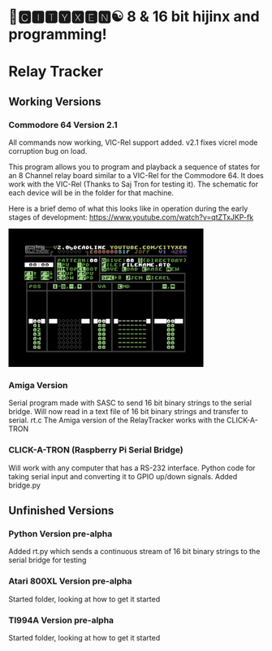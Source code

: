 # 🌆🅲🅸🆃🆈🆇🅴🅽☯️ 8 & 16 bit hijinx and programming!

# Relay Tracker

## Working Versions

### Commodore 64 Version 2.1

All commands now working, VIC-Rel support added. v2.1 fixes vicrel mode corruption bug on load.

This program allows you to program and playback a sequence of states for an 8 Channel relay board similar to a VIC-Rel for the Commodore 64. It does work with the VIC-Rel (Thanks to Saj Tron for testing it). The schematic for each device will be in the folder for that machine.

Here is a brief demo of what this looks like in operation during the early stages of development: https://www.youtube.com/watch?v=qtZTxJKP-fk

![C64Version](https://github.com/cityxen/RelayTracker/blob/master/commodore64/screenshots/relay_tracker-image-actual-v2.0-1-tn.png)

### Amiga Version

Serial program made with SASC to send 16 bit binary strings to the serial bridge.
Will now read in a text file of 16 bit binary strings and transfer to serial.
rt.c
The Amiga version of the RelayTracker works with the CLICK-A-TRON

### CLICK-A-TRON (Raspberry Pi Serial Bridge)

Will work with any computer that has a RS-232 interface. Python code for taking serial input and converting it to GPIO up/down signals.
Added bridge.py

## Unfinished Versions

### Python Version pre-alpha

Added rt.py which sends a continuous stream of 16 bit binary strings to the serial bridge for testing

### Atari 800XL Version pre-alpha

Started folder, looking at how to get it started

### TI994A Version pre-alpha

Started folder, looking at how to get it started


